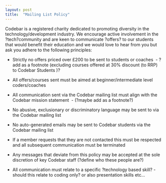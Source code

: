 ```yaml
---
layout: post
title:  "Mailing List Policy"
---
```


Codebar is a registered charity dedicated to promoting diversity in the technology/development industry.
We encourage active involvement in the ?tech?community and are keen to communicate ?offers? to our students that would benefit their education and we would love to hear from you but ask you adhere to the following principles:

- Strictly no offers priced over £200 to be sent to students or coaches  - ?add as a footnote (excluding courses offered at 30% discount (to RRP) to Codebar Students )?

- All offers/courses sent must be aimed at beginner/intermediate level coders/coaches

- All communication sent via the Codebar mailing list must align with the Codebar mission statement  - (?maybe add as a footnote?)

- No abusive, exclusionary or discriminatory language may be sent to via the Codebar mailing list

- No auto-generated emails may be sent to Codebar students via the Codebar mailing list

- If a member requests that they are not contacted this must be respected and all subsequent communication must be terminated 

- Any messages that deviate from this policy may be accepted at the sole discretion of key Codebar staff (?define who these people are?)

- All communication must relate to a specific ?technology based skill? - should this relate to coding only? or also presentation skills etc...
